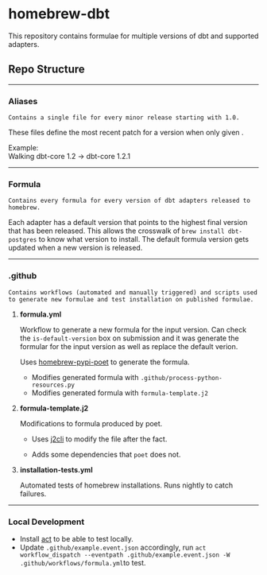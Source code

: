 # homebrew-dbt

This repository contains formulae for multiple versions of dbt and supported adapters.

## Repo Structure

---

### Aliases

    Contains a single file for every minor release starting with 1.0.

These files define the most recent patch for a version when only given <major>.<minor>

Example:  
    Walking dbt-core 1.2 -> dbt-core 1.2.1

---

### Formula
    Contains every formula for every version of dbt adapters released to homebrew.

Each adapter has a default version that points to the highest final version that has been released.  This allows the crosswalk of `brew install dbt-postgres` to know what version to install.  The default formula version gets updated when a new version is released.

---

### .github
    Contains workflows (automated and manually triggered) and scripts used to generate new formulae and test installation on published formulae.

1. **formula.yml**
    
    Workflow to generate a new formula for the input version.  Can check the `is-default-version` box on submission and it was generate the formular for the input version as well as replace the default verion.

    Uses [homebrew-pypi-poet](https://github.com/tdsmith/homebrew-pypi-poet) to generate the formula.
    - Modifies generated formula with  `.github/process-python-resources.py`
    - Modifies generated formula with  `formula-template.j2`

2.  **formula-template.j2**

    Modifications to formula produced by poet.
    
    - Uses [j2cli](https://pypi.org/project/j2cli/) to modify the file after the fact.

    - Adds some dependencies that `poet` does not.

3.  **installation-tests.yml**
    
    Automated tests of homebrew installations.  Runs nightly to catch failures.

---

### Local Development

- Install [act](https://github.com/nektos/act) to be able to test locally.
- Update `.github/example.event.json` accordingly, run `act workflow_dispatch --eventpath .github/example.event.json -W .github/workflows/formula.yml`to test.